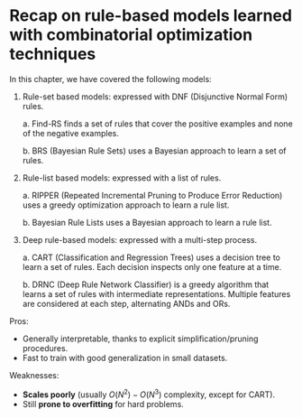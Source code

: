 # Recap on rule-based models learned with combinatorial optimization techniques

In this chapter, we have covered the following models:

1. Rule-set based models: expressed with DNF (Disjunctive Normal Form) rules.

   a. Find-RS finds a set of rules that cover the positive examples and none of the negative examples.

   b. BRS (Bayesian Rule Sets) uses a Bayesian approach to learn a set of rules.
2. Rule-list based models: expressed with a list of rules.

   a. RIPPER (Repeated Incremental Pruning to Produce Error Reduction) uses a greedy optimization approach to learn a rule list.

   b. Bayesian Rule Lists uses a Bayesian approach to learn a rule list.
3. Deep rule-based models: expressed with a multi-step process.

   a. CART (Classification and Regression Trees) uses a decision tree to learn a set of rules. Each decision inspects only one feature at a time.

   b. DRNC (Deep Rule Network Classifier) is a greedy algorithm that learns a set of rules with intermediate representations. Multiple features are considered at each step, alternating ANDs and ORs.

Pros: 
- Generally interpretable, thanks to explicit simplification/pruning procedures.
- Fast to train with good generalization in small datasets.

Weaknesses:
- **Scales poorly** (usually $O(N^2) - O(N^3)$ complexity, except for CART).
- Still **prone to overfitting** for hard problems.